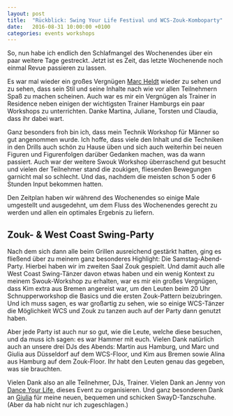 ```yaml
---
layout: post
title:  "Rückblick: Swing Your Life Festival und WCS-Zouk-Komboparty"
date:   2016-08-31 10:00:00 +0100
categories: events workshops
---
```

So, nun habe ich endlich den Schlafmangel des Wochenendes über ein paar weitere Tage gestreckt. Jetzt ist es Zeit, das letzte Wochenende noch einmal Revue passieren zu lassen.

Es war mal wieder ein großes Vergnügen [Marc Heldt](http://www.marcheldt.de) wieder zu sehen und zu sehen, dass sein Stil und seine Inhalte nach wie vor allen Teilnehmern Spaß zu machen scheinen. Auch war es mir ein Vergnügen als Trainer in Residence neben einigen der wichtigsten Trainer Hamburgs ein paar Workshops zu unterrichten. Danke Martina, Juliane, Torsten und Claudia, dass ihr dabei wart.

Ganz besonders froh bin ich, dass mein Technik Workshop für Männer so gut angenommen wurde. Ich hoffe, dass viele den Inhalt und die Techniken in den Drills auch schön zu Hause üben und sich auch weiterhin bei neuen Figuren und Figurenfolgen darüber Gedanken machen, was da wann passiert. Auch war der weitere Swouk Workshop überraschend gut besucht und vielen der Teilnehmer stand die zoukigen, fliesenden Bewegungen garnicht mal so schlecht. Und das, nachdem die meisten schon 5 oder 6 Stunden Input bekommen hatten.

Den Zeitplan haben wir während des Wochenendes so einige Male umgestellt und ausgedehnt, um dem Fluss des Wochenendes gerecht zu werden und allen ein optimales Ergebnis zu liefern.

## Zouk- & West Coast Swing-Party

Nach dem sich dann alle beim Grillen ausreichend gestärkt hatten, ging es fließend über zu meinem ganz besonderes Highlight: Die Samstag-Abend-Party. Hierbei haben wir im zweiten Saal Zouk gespielt. Und damit auch alle West Coast Swing-Tänzer davon etwas haben und ein wenig Kontext zu meinem Swouk-Workshop zu erhalten, war es mir ein großes Vergnügen, dass Kim extra aus Bremen angereist war, um den Leuten beim 20 Uhr Schnupperworkshop die Basics und die ersten Zouk-Pattern beizubringen. Und ich muss sagen, es war großartig zu sehen, wie so einige WCS-Tänzer die Möglichkeit WCS und Zouk zu tanzen auch auf der Party dann genutzt haben.

Aber jede Party ist auch nur so gut, wie die Leute, welche diese besuchen, und da muss ich sagen: es war Hammer mit euch. Vielen Dank natürlich auch an unsere drei DJs des Abends: Martin aus Hamburg, und Marc und Giulia aus Düsseldorf auf dem WCS-Floor, und Kim aus Bremen sowie Alina aus Hamburg auf dem Zouk-Floor. Ihr habt den Leuten genau das gegeben, was sie brauchten.

Vielen Dank also an alle Teilnehmer, DJs, Trainer. Vielen Dank an Jenny von [Dance Your Life](http://www.tanzschule-bergedorf.com), dieses Event zu organisieren. Und ganz besonderen Dank an [Giulia](https://www.facebook.com/Giulsshoes/) für meine neuen, bequemen und schicken SwayD-Tanzschuhe. (Aber da hab nicht nur ich zugeschlagen.)
